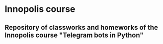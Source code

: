 # Innopolis course
 
## Repository of classworks and homeworks of the Innopolis course "Telegram bots in Python"